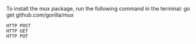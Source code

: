 To install the mux package, run the following command in the terminal:
    go get github.com/gorilla/mux

    HTTP POST
    HTTP GET
    HTTP PUT